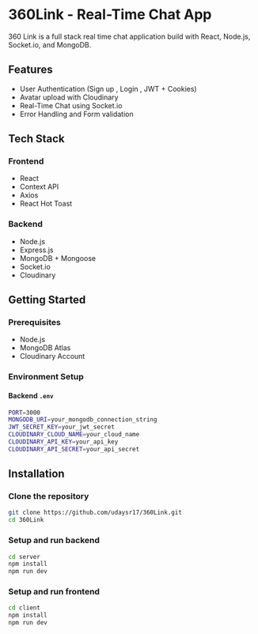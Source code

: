 # 360Link - Real-Time Chat App

360 Link is a full stack real time chat application build with React, Node.js, Socket.io, and MongoDB.

## Features 

- User Authentication (Sign up , Login , JWT + Cookies)
- Avatar upload with Cloudinary
- Real-Time Chat using Socket.io
- Error Handling and Form validation

## Tech Stack

### Frontend
- React
- Context API
- Axios
- React Hot Toast

### Backend
- Node.js
- Express.js
- MongoDB + Mongoose
- Socket.io
- Cloudinary

## Getting Started

### Prerequisites
- Node.js
- MongoDB Atlas 
- Cloudinary Account

### Environment Setup

#### Backend `.env`
```bash
PORT=3000
MONGODB_URI=your_mongodb_connection_string
JWT_SECRET_KEY=your_jwt_secret
CLOUDINARY_CLOUD_NAME=your_cloud_name
CLOUDINARY_API_KEY=your_api_key
CLOUDINARY_API_SECRET=your_api_secret
```

## Installation

### Clone the repository
```bash
git clone https://github.com/udaysr17/360Link.git
cd 360Link
```

### Setup and run backend

```bash
cd server
npm install
npm run dev
```

### Setup and run frontend

```bash
cd client
npm install
npm run dev
```

